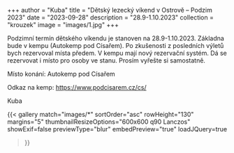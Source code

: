 +++
author = "Kuba"
title = "Dětský lezecký víkend v Ostrově – Podzim 2023"
date = "2023-09-28"
description = "28.9-1.10.2023"
collection = "krouzek"
image = "images/1.jpg"
+++

Podzimní termín dětského víkendu je stanoven na 28.9-1.10.2023. Základna bude v kempu (Autokemp pod Císařem). Po zkušenosti z posledních výletů bych rezervoval místa předem. V kempu mají nový rezervační systém. Dá se rezervovat i místo pro osoby ve stanu. Prosím vyřešte si samostatně.

Místo konání: Autokemp pod Císařem

Odkaz na kemp: https://www.podcisarem.cz/cs/

Kuba

{{< gallery match="images/*"
    sortOrder="asc"
    rowHeight="130"
    margins="5"
    thumbnailResizeOptions="600x600 q90 Lanczos"
    showExif=false
    previewType="blur"
    embedPreview="true"
    loadJQuery=true
>}}
